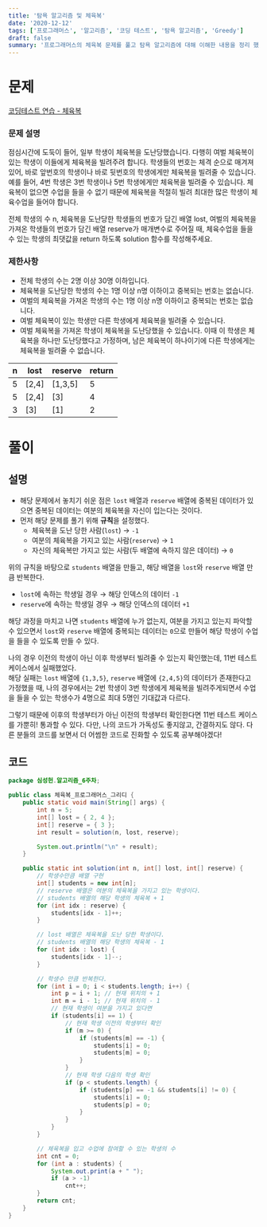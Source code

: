 ```yaml
---
title: '탐욕 알고리즘 및 체육복'
date: '2020-12-12'
tags: ['프로그래머스', '알고리즘', '코딩 테스트', '탐욕 알고리즘', 'Greedy']
draft: false
summary: '프로그래머스의 체육복 문제를 풀고 탐욕 알고리즘에 대해 이해한 내용을 정리 했습니다.'
---
```


# 문제

[코딩테스트 연습 - 체육복](https://programmers.co.kr/learn/courses/30/lessons/42862#)

### **문제 설명**

점심시간에 도둑이 들어, 일부 학생이 체육복을 도난당했습니다. 다행히 여벌 체육복이 있는 학생이 이들에게 체육복을 빌려주려 합니다. 학생들의 번호는 체격 순으로 매겨져 있어, 바로 앞번호의 학생이나 바로 뒷번호의 학생에게만 체육복을 빌려줄 수 있습니다. 예를 들어, 4번 학생은 3번 학생이나 5번 학생에게만 체육복을 빌려줄 수 있습니다. 체육복이 없으면 수업을 들을 수 없기 때문에 체육복을 적절히 빌려 최대한 많은 학생이 체육수업을 들어야 합니다.

전체 학생의 수 n, 체육복을 도난당한 학생들의 번호가 담긴 배열 lost, 여벌의 체육복을 가져온 학생들의 번호가 담긴 배열 reserve가 매개변수로 주어질 때, 체육수업을 들을 수 있는 학생의 최댓값을 return 하도록 solution 함수를 작성해주세요.

### 제한사항

- 전체 학생의 수는 2명 이상 30명 이하입니다.
- 체육복을 도난당한 학생의 수는 1명 이상 n명 이하이고 중복되는 번호는 없습니다.
- 여벌의 체육복을 가져온 학생의 수는 1명 이상 n명 이하이고 중복되는 번호는 없습니다.
- 여벌 체육복이 있는 학생만 다른 학생에게 체육복을 빌려줄 수 있습니다.
- 여벌 체육복을 가져온 학생이 체육복을 도난당했을 수 있습니다. 이때 이 학생은 체육복을 하나만 도난당했다고 가정하며, 남은 체육복이 하나이기에 다른 학생에게는 체육복을 빌려줄 수 없습니다.

| n   | lost    | reserve   | return |
| --- | ------- | --------- | ------ |
| 5   | \[2,4\] | \[1,3,5\] | 5      |
| 5   | \[2,4\] | \[3\]     | 4      |
| 3   | \[3\]   | \[1\]     | 2      |

# 풀이

## 설명

- 해당 문제에서 놓치기 쉬운 점은 `lost` 배열과 `reserve` 배열에 중복된 데이터가 있으면 중복된 데이터는 여분의 체육복을 자신이 입는다는 것이다.
- 먼저 해당 문제를 풀기 위해 **규칙**을 설정했다.
  - 체육복을 도난 당한 사람(`lost`) → `-1`
  - 여분의 체육복을 가지고 있는 사람(`reserve`) → `1`
  - 자신의 체육복만 가지고 있는 사람(두 배열에 속하지 않은 데이터) → `0`

위의 규칙을 바탕으로 `students` 배열을 만들고, 해당 배열을 `lost`와 `reserve` 배열 만큼 반복한다.

- `lost`에 속하는 학생일 경우 → 해당 인덱스의 데이터 `-1`
- `reserve`에 속하는 학생일 경우 → 해당 인덱스의 데이터 `+1`

해당 과정을 마치고 나면 `students` 배열에 누가 없는지, 여분을 가지고 있는지 파악할 수 있으면서 `lost`와 `reserve` 배열에 중복되는 데이터는 `0`으로 만들어 해당 학생이 수업을 들을 수 있도록 만들 수 있다.

나의 경우 이전의 학생이 아닌 이후 학생부터 빌려줄 수 있는지 확인했는데, 11번 테스트 케이스에서 실패했었다.  
해당 실패는 `lost` 배열에 `{1,3,5}`, `reserve` 배열에 `{2,4,5}`의 데이터가 존재한다고 가정했을 때, 나의 경우에서는 2번 학생이 3번 학생에게 체육복을 빌려주게되면서 수업을 들을 수 있는 학생수가 4명으로 최대 5명인 기대값과 다르다.

그렇기 때문에 이후의 학생부터가 아닌 이전의 학생부터 확인한다면 11번 테스트 케이스를 가뿐히! 통과할 수 있다. 다만, 나의 코드가 가독성도 좋지않고, 간결하지도 않다. 다른 분들의 코드를 보면서 더 어썸한 코드로 진화할 수 있도록 공부해야겠다!

## 코드

```java
package 심성헌.알고리즘_6주차;

public class 체육복_프로그래머스_그리디 {
    public static void main(String[] args) {
        int n = 5;
        int[] lost = { 2, 4 };
        int[] reserve = { 3 };
        int result = solution(n, lost, reserve);

        System.out.println("\n" + result);
    }

    public static int solution(int n, int[] lost, int[] reserve) {
        // 학생수만큼 배열 구현
        int[] students = new int[n];
        // reserve 배열은 여분의 체육복을 가지고 있는 학생이다.
        // students 배열의 해당 학생의 체육복 + 1
        for (int idx : reserve) {
            students[idx - 1]++;
        }

        // lost 배열은 체육복을 도난 당한 학생이다.
        // students 배열의 해당 학생의 체육복 - 1
        for (int idx : lost) {
            students[idx - 1]--;
        }

        // 학생수 만큼 반복한다.
        for (int i = 0; i < students.length; i++) {
            int p = i + 1; // 현재 위치의 + 1
            int m = i - 1; // 현재 위치의 - 1
            // 현재 학생이 여분을 가지고 있다면
            if (students[i] == 1) {
                // 현재 학생 이전의 학생부터 확인
                if (m >= 0) {
                    if (students[m] == -1) {
                        students[i] = 0;
                        students[m] = 0;
                    }
                }
                // 현재 학생 다음의 학생 확인
                if (p < students.length) {
                    if (students[p] == -1 && students[i] != 0) {
                        students[i] = 0;
                        students[p] = 0;
                    }
                }
            }
        }

        // 체육복을 입고 수업에 참여할 수 있는 학생의 수
        int cnt = 0;
        for (int a : students) {
            System.out.print(a + " ");
            if (a > -1)
                cnt++;
        }
        return cnt;
    }
}
```
